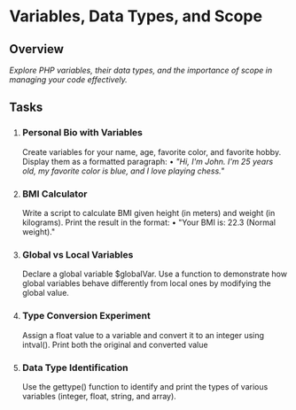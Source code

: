 # Variables, Data Types, and Scope

## Overview

_Explore PHP variables, their data types, and the importance of scope in managing your code effectively._

## Tasks

1. ### Personal Bio with Variables
    Create variables for your name, age, favorite color, and favorite hobby. Display them as a formatted paragraph:
    • *"Hi, I'm John. I'm 25 years old, my favorite color is blue, and I love playing chess."*
2. ### BMI Calculator
    Write a script to calculate BMI given height (in meters) and weight (in kilograms). Print the result in the format:
    • "Your BMI is: 22.3 (Normal weight)."
3. ### Global vs Local Variables
    Declare a global variable $globalVar. Use a function to demonstrate how global variables behave differently from local ones by modifying the global value.
4. ### Type Conversion Experiment
    Assign a float value to a variable and convert it to an integer using intval(). Print both the original and converted value
5. ### Data Type Identification
    Use the gettype() function to identify and print the types of various variables (integer, float, string, and array).



<?php

// 1. Personal Bio with Variables
$name = "John";
$age = 25;
$favoriteColor = "blue";
$favoriteHobby = "playing chess";

// Displaying the formatted paragraph
echo "Hi, I'm $name. I'm $age years old, my favorite color is $favoriteColor, and I love $favoriteHobby.";

// 2. BMI Calculator
$height = 1.75; // in meters
$weight = 68; // in kilograms
$bmi = $weight / ($height * $height);

// Categorizing BMI
if ($bmi < 18.5) {
    $category = "Underweight";
} elseif ($bmi < 24.9) {
    $category = "Normal weight";
} elseif ($bmi < 29.9) {
    $category = "Overweight";
} else {
    $category = "Obesity";
}

echo "\nYour BMI is: " . number_format($bmi, 1) . " ($category).";

// 3. Global vs Local Variables
$globalVar = 10;

function modifyGlobalVar() {
    global $globalVar;
    $globalVar += 5; // Modifying global variable
    echo "\nInside function: Global variable is $globalVar.";
}

modifyGlobalVar();
echo "\nOutside function: Global variable is $globalVar.";

// 4. Type Conversion Experiment
$floatValue = 12.78;
$integerValue = intval($floatValue);

echo "\nOriginal value: $floatValue";
echo "\nConverted value: $integerValue";

// 5. Data Type Identification
$integerVar = 10;
$floatVar = 20.5;
$stringVar = "Hello, PHP!";
$arrayVar = [1, 2, 3, 4];

echo "\nType of integerVar: " . gettype($integerVar);
echo "\nType of floatVar: " . gettype($floatVar);
echo "\nType of stringVar: " . gettype($stringVar);
echo "\nType of arrayVar: " . gettype($arrayVar);
